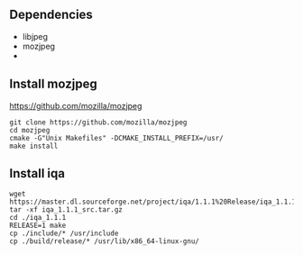 ## Dependencies
 * libjpeg
 * mozjpeg
 *

## Install mozjpeg

https://github.com/mozilla/mozjpeg

```
git clone https://github.com/mozilla/mozjpeg
cd mozjpeg
cmake -G"Unix Makefiles" -DCMAKE_INSTALL_PREFIX=/usr/
make install
```

## Install iqa


```
wget https://master.dl.sourceforge.net/project/iqa/1.1.1%20Release/iqa_1.1.1_src.tar.gz
tar -xf iqa_1.1.1_src.tar.gz
cd ./iqa_1.1.1
RELEASE=1 make
cp ./include/* /usr/include
cp ./build/release/* /usr/lib/x86_64-linux-gnu/
```